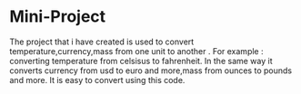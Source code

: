 # Mini-Project
The project that i have created is used to convert temperature,currency,mass from one unit to another .
For example : converting temperature from celsisus to fahrenheit.
In the same way it converts currency from usd to euro and more,mass from ounces to pounds and more.
It is easy to convert using this code.
